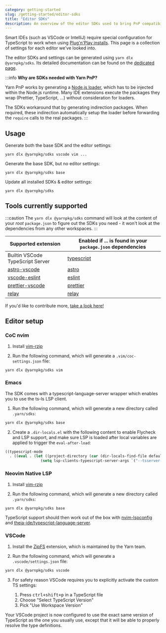 ```yaml
---
category: getting-started
slug: /getting-started/editor-sdks
title: "Editor SDKs"
description: An overview of the editor SDKs used to bring PnP compatibility to editors.
---
```


Smart IDEs (such as VSCode or IntelliJ) require special configuration for TypeScript to work when using [Plug'n'Play installs](https://yarnpkg.com/features/pnp). This page is a collection of settings for each editor we've looked into.

The editor SDKs and settings can be generated using `yarn dlx @yarnpkg/sdks`. Its detailed documentation can be found on the [dedicated page](/sdks/cli/default).

:::info
**Why are SDKs needed with Yarn PnP?**

Yarn PnP works by generating a [Node.js loader](https://nodejs.org/api/esm.html#loaders), which has to be injected within the Node.js runtime. Many IDE extensions execute the packages they wrap (Prettier, TypeScript, ...) without consideration for loaders.

The SDKs workaround that by generating indirection packages. When required, these indirection automatically setup the loader before forwarding the `require` calls to the real packages.
:::

## Usage

Generate both the base SDK and the editor settings:

```
yarn dlx @yarnpkg/sdks vscode vim ...
```

Generate the base SDK, but no editor settings:

```
yarn dlx @yarnpkg/sdks base
```

Update all installed SDKs & editor settings:

```
yarn dlx @yarnpkg/sdks
```

## Tools currently supported

:::caution
The `yarn dlx @yarnpkg/sdks` command will look at the content of your _root_ `package.json` to figure out the SDKs you need - it won't look at the dependencies from any other workspaces.
:::

| Supported extension                                                                           | Enabled if ... is found in your `package.json` dependencies |
| --------------------------------------------------------------------------------------------- | ----------------------------------------------------------- |
| Builtin VSCode TypeScript Server                                                              | [typescript](https://yarnpkg.com/package/typescript)        |
| [astro-vscode](https://marketplace.visualstudio.com/items?itemName=astro-build.astro-vscode)  | [astro](https://astro.build/)                               |
| [vscode-eslint](https://marketplace.visualstudio.com/items?itemName=dbaeumer.vscode-eslint)   | [eslint](https://yarnpkg.com/package/eslint)                |
| [prettier-vscode](https://marketplace.visualstudio.com/items?itemName=esbenp.prettier-vscode) | [prettier](https://yarnpkg.com/package/prettier)            |
| [relay](https://marketplace.visualstudio.com/items?itemName=meta.relay)                       | [relay](https://relay.dev/)                                 |

If you'd like to contribute more, [take a look here!](https://github.com/yarnpkg/berry/blob/master/packages/yarnpkg-sdks/sources/generateSdk.ts)

## Editor setup

### CoC nvim

1. Install [vim-rzip](https://github.com/lbrayner/vim-rzip)

2. Run the following command, which will generate a `.vim/coc-settings.json` file:

```bash
yarn dlx @yarnpkg/sdks vim
```

### Emacs

The SDK comes with a typescript-language-server wrapper which enables you to use the ts-ls LSP client.

1. Run the following command, which will generate a new directory called `.yarn/sdks`:

```bash
yarn dlx @yarnpkg/sdks base
```

2. Create a `.dir-locals.el` with the following content to enable Flycheck and LSP support, and make sure LSP is loaded after local variables are applied to trigger the `eval-after-load`:

```lisp
((typescript-mode
  . ((eval . (let ((project-directory (car (dir-locals-find-file default-directory))))
                (setq lsp-clients-typescript-server-args `("--tsserver-path" ,(concat project-directory ".yarn/sdks/typescript/bin/tsserver") "--stdio")))))))
```

### Neovim Native LSP

1. Install [vim-rzip](https://github.com/lbrayner/vim-rzip)

2. Run the following command, which will generate a new directory called `.yarn/sdks`:

```bash
yarn dlx @yarnpkg/sdks base
```

TypeScript support should then work out of the box with [nvim-lspconfig](https://github.com/neovim/nvim-lspconfig) and [theia-ide/typescript-language-server](https://github.com/theia-ide/typescript-language-server).

### VSCode

1. Install the [ZipFS](https://marketplace.visualstudio.com/items?itemName=arcanis.vscode-zipfs) extension, which is maintained by the Yarn team.

2. Run the following command, which will generate a `.vscode/settings.json` file:

```bash
yarn dlx @yarnpkg/sdks vscode
```

3. For safety reason VSCode requires you to explicitly activate the custom TS settings:

   1. Press <kbd>ctrl+shift+p</kbd> in a TypeScript file
   2. Choose "Select TypeScript Version"
   3. Pick "Use Workspace Version"

Your VSCode project is now configured to use the exact same version of TypeScript as the one you usually use, except that it will be able to properly resolve the type definitions.
